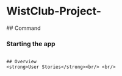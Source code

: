 # WistClub-Project-
<p>
## Command

### Starting the app


```
        
## Overview
<strong>User Stories</strong><br/> <br/>
